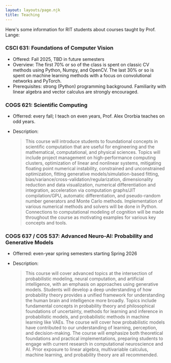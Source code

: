 ```yaml
---
layout: layouts/page.njk
title: Teaching
---
```


Here's some information for RIT students about courses taught by Prof. Lange:

### CSCI 631: Foundations of Computer Vision

* Offered: Fall 2025, TBD in future semesters
* Overview: The first 70% or so of the class is spent on classic CV methods using Python, Numpy, and OpenCV. The last 30% or so is spent on machine learning methods with a focus on convolutional networks and PyTorch.
* Prerequisites: strong (Python) programming background. Familiarity with linear algebra and vector calculus are strongly encouraged.

### COGS 621: Scientific Computing

* Offerred: every fall; I teach on even years, Prof. Alex Ororbia teaches on odd years.
* Description:

	> This course will introduce students to foundational concepts in scientific computation that are useful for engineering and the mathematical, computational, and physical sciences. Topics will include project management on high-performance computing clusters, optimization of linear and nonlinear systems, mitigating floating point numerical instability, constrained and unconstrained optimization, fitting generative models/simulation-based fitting, bias/variance/cross-validation/regularization, dimensionality reduction and data visualization, numerical differentiation and integration, acceleration via computation graphs/JIT compilation/GPU, automatic differentiation, and pseudo-random number generators and Monte Carlo methods. Implementation of various numerical methods and solvers will be done in Python. Connections to computational modeling of cognition will be made throughout the course as motivating examples for various key concepts and tools.

### COGS 637 / COS 537: Advanced Neuro-AI: Probability and Generative Models

* Offerred: even-year spring semesters starting Spring 2026
* Description:

	> This course will cover advanced topics at the intersection of probabilistic modeling, neural computation, and artificial intelligence, with an emphasis on approaches using generative models. Students will develop a deep understanding of how probability theory provides a unified framework for understanding the human brain and intelligence more broadly. Topics include fundamental concepts in probability theory and philosophical foundations of uncertainty, methods for learning and inference in probabilistic models, and probabilistic methods in machine learning like VAEs. The course will cover how probabilistic models have contributed to our understanding of learning, perception, and decision-making. The course will emphasize both theoretical foundations and practical implementations, preparing students to engage with current research in computational neuroscience and AI. Prior exposure to linear algebra, multivariable calculus, machine learning, and probability theory are all recommended.
